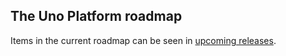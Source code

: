 ## The Uno Platform roadmap

Items in the current roadmap can be seen in [upcoming releases](https://github.com/unoplatform/uno/milestones).
